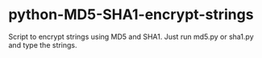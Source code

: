 # python-MD5-SHA1-encrypt-strings
Script to encrypt strings using MD5 and SHA1.
Just run md5.py or sha1.py and type the strings.
